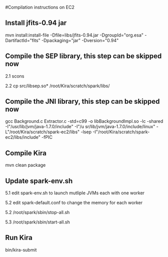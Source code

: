 #Compilation instructions on EC2

## Install jfits-0.94 jar

mvn install:install-file -Dfile=libs/jfits-0.94.jar -DgroupId="org.esa" -DartifactId="fits" -Dpackaging="jar" -Dversion="0.94"

## Compile the SEP library, this step can be skipped now

2.1 scons

2.2 cp src/libsep.so* /root/Kira/scratch/spark/libs/

## Compile the JNI library, this step can be skipped now

gcc Background.c Extractor.c -std=c99 -o libBackgroundImpl.so -lc -shared -I"/usr/lib/jvm/java-1.7.0/include" -I"/u
sr/lib/jvm/java-1.7.0/include/linux" -L"/root/Kira/scratch/spark-ec2/libs" -lsep -I"/root/Kira/scratch/spark-ec2/libs/include" -fPIC

## Compile Kira

mvn clean package

## Update spark-env.sh

5.1 edit spark-env.sh to launch mutliple JVMs each with one worker

5.2 edit spark-default.conf to change the memory for each worker

5.2 /root/spark/sbin/stop-all.sh

5.3 /root/spark/sbin/start-all.sh

## Run Kira

bin/kira-submit